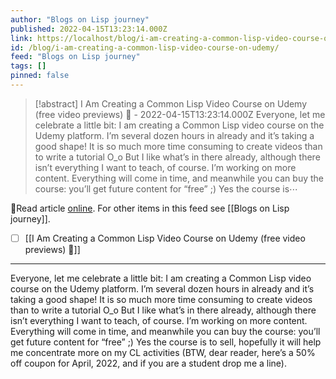 ```yaml
---
author: "Blogs on Lisp journey"
published: 2022-04-15T13:23:14.000Z
link: https://localhost/blog/i-am-creating-a-common-lisp-video-course-on-udemy/
id: /blog/i-am-creating-a-common-lisp-video-course-on-udemy/
feed: "Blogs on Lisp journey"
tags: []
pinned: false
---
```

> [!abstract] I Am Creating a Common Lisp Video Course on Udemy (free video previews) 🎥 - 2022-04-15T13:23:14.000Z
> Everyone, let me celebrate a little bit: I am creating a Common Lisp video course on the Udemy platform. I’m several dozen hours in already and it’s taking a good shape! It is so much more time consuming to create videos than to write a tutorial O_o But I like what’s in there already, although there isn’t everything I want to teach, of course. I’m working on more content. Everything will come in time, and meanwhile you can buy the course: you’ll get future content for “free” ;) Yes the course is⋯

🔗Read article [online](https://localhost/blog/i-am-creating-a-common-lisp-video-course-on-udemy/). For other items in this feed see [[Blogs on Lisp journey]].

- [ ] [[I Am Creating a Common Lisp Video Course on Udemy (free video previews) 🎥]]
- - -
Everyone, let me celebrate a little bit: I am creating a Common Lisp video course on the Udemy platform. I’m several dozen hours in already and it’s taking a good shape! It is so much more time consuming to create videos than to write a tutorial O_o But I like what’s in there already, although there isn’t everything I want to teach, of course. I’m working on more content. Everything will come in time, and meanwhile you can buy the course: you’ll get future content for “free” ;) Yes the course is to sell, hopefully it will help me concentrate more on my CL activities (BTW, dear reader, here’s a 50% off coupon for April, 2022, and if you are a student drop me a line).
